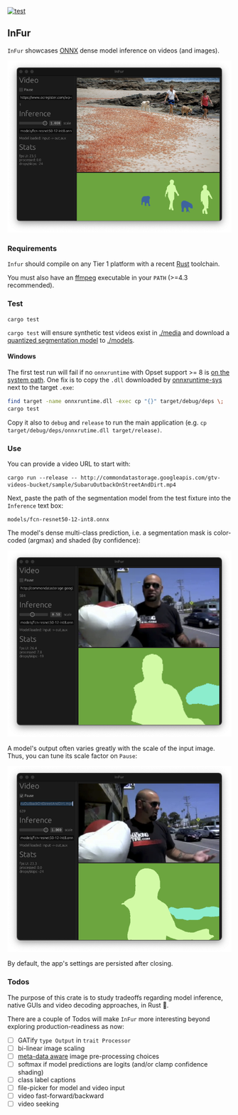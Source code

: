 [![test](https://github.com/ahirner/infur/actions/workflows/test.yaml/badge.svg)](https://github.com/ahirner/infur/actions/workflows/test.yaml)

## InFur

`InFur` showcases [ONNX](https://onnx.ai) dense model inference on videos (and images).

[![Red crab invasion](docs/infur_crabs.png)](https://www.ocregister.com/2016/05/16/red-crab-invasion-beaches-at-newport-beach-laguna-beach-covered-by-the-tiny-crustaceans/)

### Requirements

`Infur` should compile on any Tier 1 platform with a recent [Rust](https://www.rust-lang.org) toolchain.

You must also have an [ffmpeg](https://ffmpeg.org) executable in your `PATH` (>=4.3 recommended).

### Test

```
cargo test
```

`cargo test` will ensure synthetic test videos exist in [./media](./media)
and download a [quantized segmentation model](https://github.com/onnx/models/tree/main/vision/object_detection_segmentation/fcn)
to [./models](./models).

#### Windows

The first test run will fail if no `onnxruntime` with Opset support >= 8 is
[on the system path](https://github.com/nbigaouette/onnxruntime-rs/issues/83).
One fix is to copy the `.dll` downloaded by [onnxruntime-sys](https://github.com/nbigaouette/onnxruntime-rs) next to the target `.exe`:

```bash
find target -name onnxruntime.dll -exec cp "{}" target/debug/deps \;
cargo test
```

Copy it also to `debug` and `release` to run the main application
(e.g. `cp target/debug/deps/onnxrutime.dll target/release)`.

### Use

You can provide a video URL to start with:

```
cargo run --release -- http://commondatastorage.googleapis.com/gtv-videos-bucket/sample/SubaruOutbackOnStreetAndDirt.mp4
```

Next, paste the path of the segmentation model from the test fixture into the `Inference` text box:

```
models/fcn-resnet50-12-int8.onnx
```

The model's dense multi-class prediction, i.e. a segmentation mask is color-coded (argmax) and
shaded (by confidence):

![](docs/infur_onstreet_0.5.png)

A model's output often varies greatly with the scale of the input image. Thus, you can
tune its scale factor on `Pause`:

![](docs/infur_onstreet_1.0.png)

By default, the app's settings are persisted after closing.

### Todos

The purpose of this crate is to study tradeoffs regarding model inference, native GUIs and
video decoding approaches, in Rust :crab:.

There are a couple of Todos will make `InFur` more interesting beyond exploring
production-readiness as now:

- [ ] GATify `type Output` in `trait Processor`
- [ ] bi-linear image scaling
- [ ] [meta-data aware](https://github.com/onnx/onnx/blob/main/docs/MetadataProps.md#image-category-definition) image pre-processing choices
- [ ] softmax if model predictions are logits (and/or clamp confidence shading)
- [ ] class label captions
- [ ] file-picker for model and video input
- [ ] video fast-forward/backward
- [ ] video seeking
